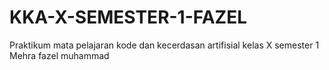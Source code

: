 # KKA-X-SEMESTER-1-FAZEL
Praktikum mata pelajaran kode dan kecerdasan artifisial kelas X semester 1 Mehra fazel muhammad
